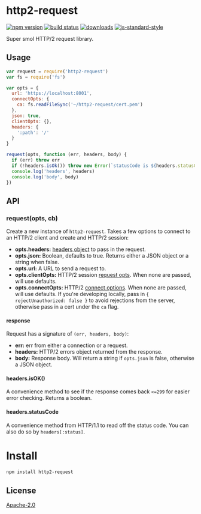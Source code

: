 # http2-request
[![npm version][1]][2] [![build status][3]][4]
[![downloads][5]][6] [![js-standard-style][7]][8]

Super smol HTTP/2 request library.

## Usage
```js
var request = require('http2-request')
var fs = require('fs')

var opts = {
  url: 'https://localhost:8001',
  connectOpts: {
    ca: fs.readFileSync('~/http2-request/cert.pem')
  },
  json: true,
  clientOpts: {},
  headers: {
    ':path': '/'
  }
}

request(opts, function (err, headers, body) {
  if (err) throw err
  if (!headers.isOk()) throw new Error(`statusCode is ${headers.statusCode}`)
  console.log('headers', headers)
  console.log('body', body)
})
```

## API 
### request(opts, cb)
Create a new instance of `http2-request`. Takes a few options to connect to an
HTTP/2 client and create and HTTP/2 session:
- __opts.headers:__ [headers
  object](https://nodejs.org/api/http2.html#http2_headers_object) to pass in
the request.
- __opts.json:__  Boolean, defaults to true. Returns either a JSON object or a
  string when false.
- __opts.url:__ A URL to send a request to.
- __opts.clientOpts:__ HTTP/2 session [request
  opts](https://nodejs.org/api/http2.html#http2_clienthttp2session_request_headers_options).
When none are passed, will use defaults. 
- __opts.connectOpts:__ HTTP/2 [connect
  options](https://nodejs.org/api/http2.html#http2_http2_connect_authority_options_listener).
When none are passed, will use defaults. If you're developing locally, pass in
`{ rejectUnauthorized: false }` to avoid rejections from the server, otherwise
pass in a cert under the `ca` flag.

#### response
Request has a signature of `(err, headers, body)`:
- __err:__ err from either a connection or a request.
- __headers:__ HTTP/2 errors object returned from the response.
- __body:__ Response body. Will return a string if `opts.json` is false,
  otherwise a JSON object.

#### headers.isOK()
A convenience method to see if the response comes back `<=299` for easier error
checking. Returns a boolean.

#### headers.statusCode
A convenience method from HTTP/1.1 to read off the status code. You can also do
so by `headers[:status]`.

# Install
```bash
npm install http2-request
```

## License
[Apache-2.0](https://tldrlegal.com/license/apache-license-2.0-(apache-2.0))

[1]: https://img.shields.io/npm/v/http2-request.svg?style=flat-square
[2]: https://npmjs.org/package/http2-request
[3]: https://img.shields.io/travis/lrlna/http2-request/master.svg?style=flat-square
[4]: https://travis-ci.org/lrlna/http2-request
[5]: http://img.shields.io/npm/dm/http2-request.svg?style=flat-square
[6]: https://npmjs.org/package/http2-request
[7]: https://img.shields.io/badge/code%20style-standard-brightgreen.svg?style=flat-square
[8]: https://github.com/feross/standard
